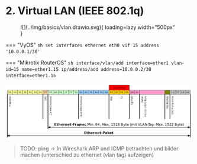 # 2. Virtual LAN (IEEE 802.1q)

<figure markdown>
  ![](../img/basics/vlan.drawio.svg){ loading=lazy width="500px" }
</figure>

=== "VyOS"
    ```sh
    set interfaces ethernet eth0 vif 15 address '10.0.0.1/30'
    ```

=== "Mikrotik RouterOS"
    ```sh
    interface/vlan/add interface=ether1 vlan-id=15 name=ether1.15
    ip/address/add address=10.0.0.2/30 interface=ether1.15
    ```

![](../img/basics/wikipedia/ieee8021q.png)

> TODO: ping -> In Wireshark ARP und ICMP betrachten und bilder machen (unterschied zu ethernet (vlan tag) aufzeigen)